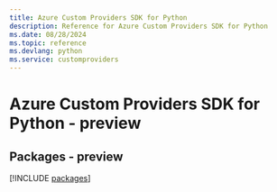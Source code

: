 ```yaml
---
title: Azure Custom Providers SDK for Python
description: Reference for Azure Custom Providers SDK for Python
ms.date: 08/28/2024
ms.topic: reference
ms.devlang: python
ms.service: customproviders
---
```

# Azure Custom Providers SDK for Python - preview
## Packages - preview
[!INCLUDE [packages](custom-providers-index.md)]
